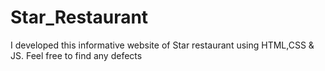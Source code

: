 # Star_Restaurant
I developed this informative website of Star restaurant using HTML,CSS & JS. Feel free to find any defects
